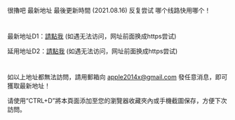 很擼吧 最新地址 最後更新時間 (2021.08.16) 反复尝试 哪个线路快用哪个！
#
最新地址D1：<a href="http://www.22pzz.com" rel="nofollow">請點我</a>   (如遇无法访问，网址前面换成https尝试)

延用地址D2：<a href="http://www.22paa.com" rel="nofollow">請點我</a>   (如遇无法访问，网址前面换成https尝试)
# 
如以上地址都無法訪問，請用郵箱向 apple2014x@gmail.com 發任意消息，即可獲取最新地址！

请使用“CTRL+D”將本頁面添加至您的瀏覽器收藏夾內或手機截圖保存，方便下次訪問。
